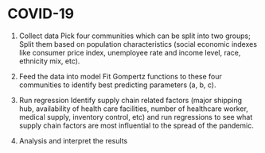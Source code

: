 # COVID-19
1. Collect data
Pick four communities which can be split into two groups;
Split them based on population characteristics (social economic indexes like consumer price index, unemployee rate and income level, race, ethnicity mix, etc).

2. Feed the data into model
Fit Gompertz functions to these four communities to identify best predicting parameters (a, b, c).

3. Run regression 
Identify supply chain related factors (major shipping hub, availability of health care facilities, number of healthcare worker, medical supply, inventory control, etc) and run regressions to see what supply chain factors are most influential to the spread of the pandemic.

4. Analysis and interpret the results
